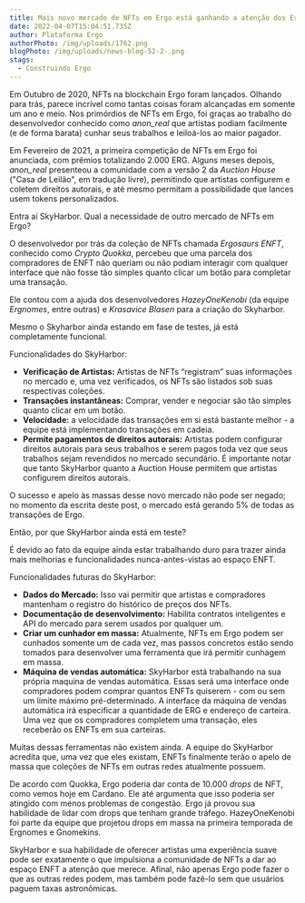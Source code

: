```yaml
---
title: Mais novo mercado de NFTs em Ergo está ganhando a atenção dos Ergonautas
date: 2022-04-07T15:04:51.735Z
author: Plataforma Ergo
authorPhoto: /img/uploads/1762.png
blogPhoto: /img/uploads/news-blog-52-2-.png
stags:
  - Construindo Ergo
---
```

Em Outubro de 2020, NFTs na blockchain Ergo foram lançados. Olhando para trás, parece incrível como tantas coisas foram alcançadas em somente um ano e meio. Nos primórdios de NFTs em Ergo, foi graças ao trabalho do desenvolvedor conhecido como *anon_real* que artistas podiam facilmente (e de forma barata) cunhar seus trabalhos e leiloá-los ao maior pagador.

Em Fevereiro de 2021, a primeira competição de NFTs em Ergo foi anunciada, com prêmios totalizando 2.000 ERG. Alguns meses depois, *anon_real*  presenteou a comunidade com a versão 2 da *Auction House* ("Casa de Leilão", em tradução livre), permitindo que artistas configurem e coletem direitos autorais, e até mesmo permitam a possibilidade que lances usem tokens personalizados.

Entra aí SkyHarbor. Qual a necessidade de outro mercado de NFTs em Ergo?

O desenvolvedor por trás da coleção de NFTs chamada *Ergosaurs ENFT*, conhecido como *Crypto Quokka*, percebeu que uma parcela dos compradores de ENFT não queriam ou não podiam interagir com qualquer interface que não fosse tão simples quanto clicar um botão para completar uma transação.

Ele contou com a ajuda dos desenvolvedores *HazeyOneKenobi* (da equipe *Ergnomes*, entre outras) e *Krasavice Blasen* para a criação do Skyharbor.

Mesmo o Skyharbor ainda estando em fase de testes, já está completamente funcional.

Funcionalidades do SkyHarbor:

* **Verificação de Artistas:** Artistas de NFTs “registram” suas informações no mercado e, uma vez verificados, os NFTs são listados sob suas respectivas coleções.
* **Transações instantâneas:** Comprar, vender e negociar são tão simples quanto clicar em um botão.
* **Velocidade:** a velocidade das transações em si está bastante melhor - a equipe está implementando transações em cadeia.
* **Permite pagamentos de direitos autorais:** Artistas podem configurar direitos autorais para seus trabalhos e serem pagos toda vez que seus trabalhos sejam revendidos no mercado secundário. É importante notar que tanto SkyHarbor quanto a Auction House permitem que artistas configurem direitos autorais.

O sucesso e apelo às massas desse novo mercado não pode ser negado; no momento da escrita deste post, o mercado está gerando 5% de todas as transações de Ergo.

Então, por que SkyHarbor ainda está em teste?

É devido ao fato da equipe ainda estar trabalhando duro para trazer ainda mais melhorias e funcionalidades nunca-antes-vistas ao espaço ENFT.

Funcionalidades futuras do SkyHarbor:

* **Dados do Mercado:** Isso vai permitir que artistas e compradores mantenham o registro do histórico de preços dos NFTs.
* **Documentação de desenvolvimento:** Habilita contratos inteligentes e API do mercado para serem usados por qualquer um.
* **Criar um cunhador em massa:** Atualmente, NFTs em Ergo podem ser cunhados somente um de cada vez, mas passos concretos estão sendo tomados para desenvolver uma ferramenta que irá permitir cunhagem em massa.
* **Máquina de vendas automática:** SkyHarbor está trabalhando na sua própria maquina de vendas automática. Essas será uma interface onde compradores podem comprar quantos ENFTs quiserem - com ou sem um limite máximo pré-determinado. A interface da máquina de vendas automática irá especificar a quantidade de ERG e endereço de carteira. Uma vez que os compradores completem uma transação, eles receberão os ENFTs em sua carteiras.

Muitas dessas ferramentas não existem ainda. A equipe do SkyHarbor acredita que, uma vez que eles existam, ENFTs finalmente terão o apelo de massa que coleções de NFTs em outras redes atualmente possuem.

De acordo com Quokka, Ergo poderia dar conta de 10.000 *drops* de NFT, como vemos hoje em Cardano. Ele até argumenta que isso poderia ser atingido com menos problemas de congestão. Ergo já provou sua habilidade de lidar com drops que tenham grande tráfego. HazeyOneKenobi foi parte da equipe que projetou drops em massa na primeira temporada de Ergnomes e Gnomekins.

SkyHarbor e sua habilidade de oferecer artistas uma experiência suave pode ser exatamente o que impulsiona a comunidade de NFTs a dar ao espaço ENFT a atenção que merece. Afinal, não apenas Ergo pode fazer o que as outras redes podem, mas também pode fazê-lo sem que usuários paguem taxas astronômicas.